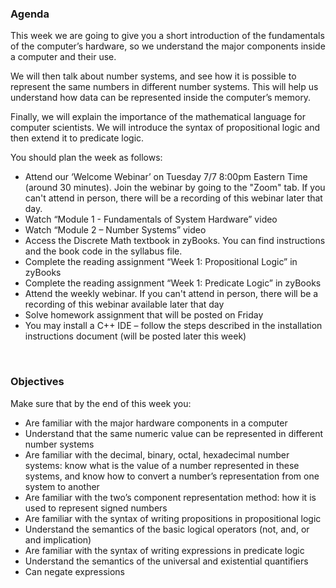 ### **Agenda**

This week we are going to give you a short introduction of the fundamentals of the computer’s hardware, so we understand the major components inside a computer and their use. 

We will then talk about number systems, and see how it is possible to represent the same numbers in different number systems. This will help us understand how data can be represented inside the computer’s memory.

Finally, we will explain the importance of the mathematical language for computer scientists. We will introduce the syntax of propositional logic and then extend it to predicate logic.
 

You should plan the week as follows:

- Attend our ‘Welcome Webinar’ on Tuesday 7/7 8:00pm Eastern Time (around 30 minutes). Join the webinar by going to the "Zoom" tab. If you can't attend in person, there will be a recording of this webinar later that day.
- Watch “Module 1 - Fundamentals of System Hardware” video
- Watch “Module 2 – Number Systems” video
- Access the Discrete Math textbook in zyBooks. You can find instructions and the book code in the syllabus file. 
- Complete the reading assignment “Week 1: Propositional Logic” in zyBooks
- Complete the reading assignment “Week 1: Predicate Logic” in zyBooks
- Attend the weekly webinar. If you can't attend in person, there will be a recording of this webinar available later that day
- Solve homework assignment that will be posted on Friday
- You may install a C++ IDE – follow the steps described in the installation instructions document (will be posted later this week)
 
<br/>

### **Objectives**

Make sure that by the end of this week you:

- Are familiar with the major hardware components in a computer
- Understand that the same numeric value can be represented in different number systems
- Are familiar with the decimal, binary, octal, hexadecimal number systems: know what is the value of a number represented in these systems, and know how to convert a number’s representation from one system to another
- Are familiar with the two’s component representation method: how it is used to represent signed numbers
- Are familiar with the syntax of writing propositions in propositional logic
- Understand the semantics of the basic logical operators (not, and, or and implication)
- Are familiar with the syntax of writing expressions in predicate logic
- Understand the semantics of the universal and existential quantifiers 
- Can negate expressions
